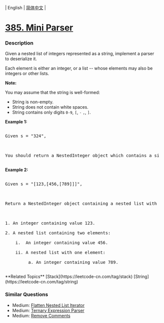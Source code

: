 | English | [简体中文](README.md) |

# [385. Mini Parser](https://leetcode-cn.com/problems/mini-parser)
 ### Description
<p>Given a nested list of integers represented as a string, implement a parser to deserialize it.</p>

<p>Each element is either an integer, or a list -- whose elements may also be integers or other lists.</p>

<p><b>Note:</b>
You may assume that the string is well-formed:
<ul>
<li>String is non-empty.</li>
<li>String does not contain white spaces.</li>
<li>String contains only digits <code>0-9</code>, <code>[</code>, <code>-</code> <code>,</code>, <code>]</code>.</li>
</ul>
</p>

<p><b>Example 1:</b>
<pre>
Given s = "324",

You should return a NestedInteger object which contains a single integer 324.
</pre>
</p>

<p><b>Example 2:</b>
<pre>
Given s = "[123,[456,[789]]]",

Return a NestedInteger object containing a nested list with 2 elements:

1. An integer containing value 123.
2. A nested list containing two elements:
    i.  An integer containing value 456.
    ii. A nested list with one element:
         a. An integer containing value 789.
</pre>
</p>
**Related Topics**  [Stack](https://leetcode-cn.com/tag/stack) [String](https://leetcode-cn.com/tag/string) 

### Similar Questions
 - Medium:	[Flatten Nested List Iterator](https://leetcode-cn.com/problems/flatten-nested-list-iterator) 
 - Medium:	[Ternary Expression Parser](https://leetcode-cn.com/problems/ternary-expression-parser) 
 - Medium:	[Remove Comments](https://leetcode-cn.com/problems/remove-comments) 
